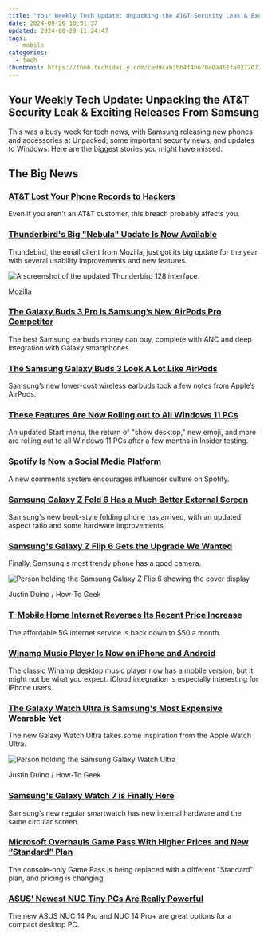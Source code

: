 ```yaml
---
title: "Your Weekly Tech Update: Unpacking the AT&T Security Leak & Exciting Releases From Samsung"
date: 2024-08-26 10:51:37
updated: 2024-08-29 11:24:47
tags:
  - mobile
categories:
  - tech
thumbnail: https://thmb.techidaily.com/ced9cab3bb4f4b670e0a461fa0277071d0fe6cc512c46ece52a065d147ecc37a.jpg
---
```


## Your Weekly Tech Update: Unpacking the AT&T Security Leak & Exciting Releases From Samsung

This was a busy week for tech news, with Samsung releasing new phones and accessories at Unpacked, some important security news, and updates to Windows. Here are the biggest stories you might have missed.

##  The Big News

### [AT&T Lost Your Phone Records to Hackers](https://ai-vdieo-software.techidaily.com/in-2024-best-adobe-premiere-elements-replacements-for-video-editing/) 

 Even if you aren't an AT&T customer, this breach probably affects you.

### [Thunderbird's Big "Nebula" Update Is Now Available](https://win-dash.techidaily.com/fresh-release-enhanced-biometric-drivers-for-seamless-windows-integration/) 

 Thundebird, the email client from Mozilla, just got its big update for the year with several usability improvements and new features.

![A screenshot of the updated Thunderbird 128 interface.](https://static1.howtogeekimages.com/wordpress/wp-content/uploads/2024/07/23.jpg) 

Mozilla

### [The Galaxy Buds 3 Pro Is Samsung’s New AirPods Pro Competitor](https://iphone-unlock.techidaily.com/in-2024-how-to-unlock-apple-iphone-15-pro-without-passcode-or-face-id-drfone-by-drfone-ios/) 

 The best Samsung earbuds money can buy, complete with ANC and deep integration with Galaxy smartphones.

### [The Samsung Galaxy Buds 3 Look A Lot Like AirPods](https://sound-issues.techidaily.com/troubleshooting-silent-microphones-a-step-by-step-guide-to-restoring-voice-chat-in-discord/) 

 Samsung’s new lower-cost wireless earbuds took a few notes from Apple’s AirPods.

### [These Features Are Now Rolling out to All Windows 11 PCs](https://change-location.techidaily.com/how-to-exit-android-factory-mode-on-xiaomi-14-drfone-by-drfone-fix-android-problems-fix-android-problems/) 

 An updated Start menu, the return of "show desktop," new emoji, and more are rolling out to all Windows 11 PCs after a few months in Insider testing.

### [Spotify Is Now a Social Media Platform](https://apple-account.techidaily.com/how-to-change-credit-card-from-your-iphone-se-2020-apple-id-and-apple-pay-by-drfone-ios/) 

 A new comments system encourages influencer culture on Spotify.

### [Samsung Galaxy Z Fold 6 Has a Much Better External Screen](https://screen-activity-recording.techidaily.com/new-vsf-video-capture-insights-a-critical-look-for-2024/) 

 Samsung's new book-style folding phone has arrived, with an updated aspect ratio and some hardware improvements.

### [Samsung's Galaxy Z Flip 6 Gets the Upgrade We Wanted](https://twitter-videos.techidaily.com/no-cash-all-fun-turning-twitter-vids-into-gifs-for-2024/) 

 Finally, Samsung's most trendy phone has a good camera.

![Person holding the Samsung Galaxy Z Flip 6 showing the cover display](https://static1.howtogeekimages.com/wordpress/wp-content/uploads/wm/2024/07/person-holding-the-samsung-galaxy-z-flip-6-showing-the-cover-display.jpg) 

Justin Duino / How-To Geek

### [T-Mobile Home Internet Reverses Its Recent Price Increase](https://buynow-info.techidaily.com/the-epicurean-pandemonium-of-overcooked-2-demystified-in-our-latest-review/) 

 The affordable 5G internet service is back down to $50 a month.

### [Winamp Music Player Is Now on iPhone and Android](https://facebook.techidaily.com/broaden-your-reach-upload-fb-material-to-popular-app-platforms-now/) 

 The classic Winamp desktop music player now has a mobile version, but it might not be what you expect. iCloud integration is especially interesting for iPhone users.

### [The Galaxy Watch Ultra is Samsung's Most Expensive Wearable Yet](https://ai-video-apps.techidaily.com/updated-2024-approved-the-complete-guide-to-reversing-tiktok-videos-tips-and-tricks/) 

 The new Galaxy Watch Ultra takes some inspiration from the Apple Watch Ultra.

![Person holding the Samsung Galaxy Watch Ultra](https://static1.howtogeekimages.com/wordpress/wp-content/uploads/wm/2024/07/person-holding-the-samsung-galaxy-watch-ultra.jpg) 

Justin Duino / How-To Geek

### [Samsung's Galaxy Watch 7 is Finally Here](https://location-social.techidaily.com/in-2024-how-to-pause-life360-location-sharing-for-oppo-reno-9a-drfone-by-drfone-virtual-android/) 

 Samsung’s new regular smartwatch has new internal hardware and the same circular screen.

### [Microsoft Overhauls Game Pass With Higher Prices and New “Standard” Plan](https://howto.techidaily.com/tecno-pova-5-pro-camera-not-working-unexpected-error-fix-it-now-drfone-by-drfone-fix-android-problems-fix-android-problems/) 

 The console-only Game Pass is being replaced with a different "Standard" plan, and pricing is changing.

### [ASUS' Newest NUC Tiny PCs Are Really Powerful](https://fake-location.techidaily.com/the-best-8-vpn-hardware-devices-reviewed-on-samsung-galaxy-a54-5g-drfone-by-drfone-virtual-android/) 

 The new ASUS NUC 14 Pro and NUC 14 Pro+ are great options for a compact desktop PC.

<ins class="adsbygoogle"
     style="display:block"
     data-ad-format="autorelaxed"
     data-ad-client="ca-pub-7571918770474297"
     data-ad-slot="1223367746"></ins>



<ins class="adsbygoogle"
     style="display:block"
     data-ad-client="ca-pub-7571918770474297"
     data-ad-slot="8358498916"
     data-ad-format="auto"
     data-full-width-responsive="true"></ins>
